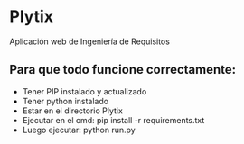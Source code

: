 # Plytix
Aplicación web de Ingeniería de Requisitos

## Para que todo funcione correctamente:
- Tener PIP instalado y actualizado
- Tener python instalado
- Estar en el directorio Plytix
- Ejecutar en el cmd:  pip install -r requirements.txt
- Luego ejecutar: python run.py
